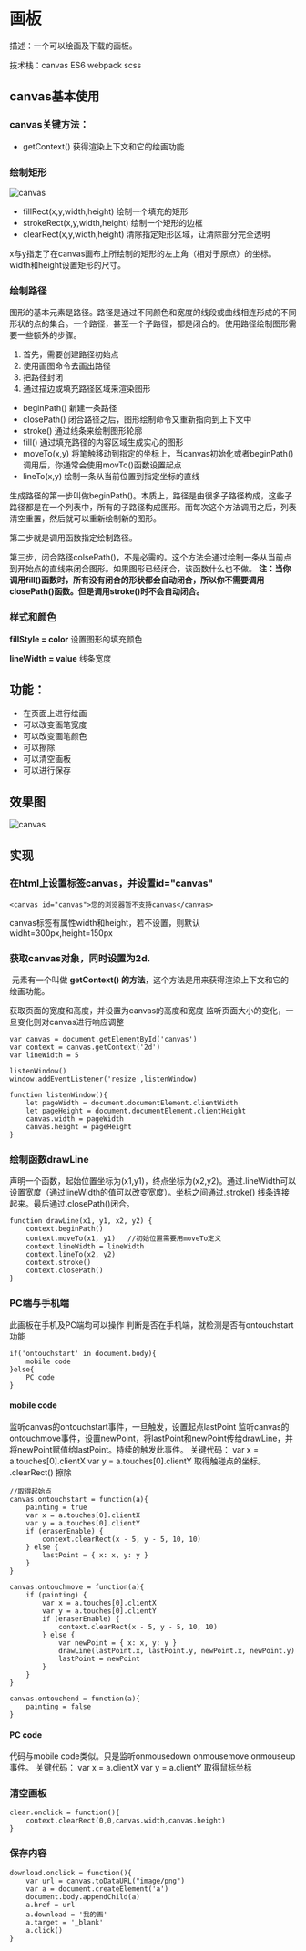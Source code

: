 # 画板
描述：一个可以绘画及下载的画板。

技术栈：canvas ES6 webpack scss

## canvas基本使用

### canvas关键方法：
- getContext() 获得渲染上下文和它的绘画功能

### 绘制矩形
![canvas](https://github.com/Youngto25/blog/blob/master/docs/src/images/canvas.png)

- fillRect(x,y,width,height)  绘制一个填充的矩形
- strokeRect(x,y,width,height) 绘制一个矩形的边框
- clearRect(x,y,width,height) 清除指定矩形区域，让清除部分完全透明

x与y指定了在canvas画布上所绘制的矩形的左上角（相对于原点）的坐标。width和height设置矩形的尺寸。

### 绘制路径
图形的基本元素是路径。路径是通过不同颜色和宽度的线段或曲线相连形成的不同形状的点的集合。一个路径，甚至一个子路径，都是闭合的。使用路径绘制图形需要一些额外的步骤。
1. 首先，需要创建路径初始点
2. 使用画图命令去画出路径
3. 把路径封闭
4. 通过描边或填充路径区域来渲染图形

- beginPath() 新建一条路径
- closePath() 闭合路径之后，图形绘制命令又重新指向到上下文中
- stroke() 通过线条来绘制图形轮廓
- fill() 通过填充路径的内容区域生成实心的图形
- moveTo(x,y) 将笔触移动到指定的坐标上，当canvas初始化或者beginPath()调用后，你通常会使用movTo()函数设置起点
- lineTo(x,y) 绘制一条从当前位置到指定坐标的直线

生成路径的第一步叫做beginPath()。本质上，路径是由很多子路径构成，这些子路径都是在一个列表中，所有的子路径构成图形。而每次这个方法调用之后，列表清空重置，然后就可以重新绘制新的图形。

第二步就是调用函数指定绘制路径。

第三步，闭合路径colsePath()，不是必需的。这个方法会通过绘制一条从当前点到开始点的直线来闭合图形。如果图形已经闭合，该函数什么也不做。
**注：当你调用fill()函数时，所有没有闭合的形状都会自动闭合，所以你不需要调用closePath()函数。但是调用stroke()时不会自动闭合。**

### 样式和颜色
**fillStyle = color** 设置图形的填充颜色

**lineWidth = value** 线条宽度

## 功能：
- 在页面上进行绘画
- 可以改变画笔宽度
- 可以改变画笔颜色
- 可以擦除
- 可以清空画板
- 可以进行保存

## 效果图
![canvas](https://github.com/Youngto25/blog/blob/master/docs/src/images/canvas.jpg)

## 实现
### 在html上设置标签canvas，并设置id="canvas"
```
<canvas id="canvas">您的浏览器暂不支持canvas</canvas>
```
canvas标签有属性width和height，若不设置，则默认widht=300px,height=150px

### 获取canvas对象，同时设置为2d.
<canvas> 元素有一个叫做 **getContext() 的方法**，这个方法是用来获得渲染上下文和它的绘画功能。
  
获取页面的宽度和高度，并设置为canvas的高度和宽度
监听页面大小的变化，一旦变化则对canvas进行响应调整
```
var canvas = document.getElementById('canvas')
var context = canvas.getContext('2d')
var lineWidth = 5

listenWindow()
window.addEventListener('resize',listenWindow)

function listenWindow(){
    let pageWidth = document.documentElement.clientWidth
    let pageHeight = document.documentElement.clientHeight
    canvas.width = pageWidth
    canvas.height = pageHeight
}
```

### 绘制函数drawLine
声明一个函数，起始位置坐标为(x1,y1)，终点坐标为(x2,y2)。通过.lineWidth可以设置宽度（通过lineWidth的值可以改变宽度）。坐标之间通过.stroke() 线条连接起来。最后通过.closePath()闭合。
```
function drawLine(x1, y1, x2, y2) {
    context.beginPath()    
    context.moveTo(x1, y1)   //初始位置需要用moveTo定义
    context.lineWidth = lineWidth
    context.lineTo(x2, y2)
    context.stroke()
    context.closePath()
}
```

### PC端与手机端
此画板在手机及PC端均可以操作
判断是否在手机端，就检测是否有ontouchstart功能
```
if('ontouchstart' in document.body){
    mobile code
}else{
    PC code
}
```

#### mobile code
监听canvas的ontouchstart事件，一旦触发，设置起点lastPoint
监听canvas的ontouchmove事件，设置newPoint，将lastPoint和newPoint传给drawLine，并将newPoint赋值给lastPoint。持续的触发此事件。
关键代码：
var x = a.touches[0].clientX
var y = a.touches[0].clientY
取得触碰点的坐标。
.clearRect() 擦除

```
//取得起始点
canvas.ontouchstart = function(a){
    painting = true
    var x = a.touches[0].clientX
    var y = a.touches[0].clientY
    if (eraserEnable) {
        context.clearRect(x - 5, y - 5, 10, 10)
    } else {
        lastPoint = { x: x, y: y }
    }
}

canvas.ontouchmove = function(a){
    if (painting) {
        var x = a.touches[0].clientX
        var y = a.touches[0].clientY
        if (eraserEnable) {
            context.clearRect(x - 5, y - 5, 10, 10)
        } else {
            var newPoint = { x: x, y: y }
            drawLine(lastPoint.x, lastPoint.y, newPoint.x, newPoint.y)
            lastPoint = newPoint
        }
    }
}

canvas.ontouchend = function(a){
    painting = false
}
```
#### PC code
代码与mobile code类似。只是监听onmousedown onmousemove onmouseup事件。
关键代码：
var x = a.clientX
var y = a.clientY
取得鼠标坐标

### 清空画板
```
clear.onclick = function(){
    context.clearRect(0,0,canvas.width,canvas.height)
}
```

### 保存内容
```
download.onclick = function(){
    var url = canvas.toDataURL("image/png")
    var a = document.createElement('a')
    document.body.appendChild(a)
    a.href = url
    a.download = '我的画'
    a.target = '_blank'
    a.click()
}
```
